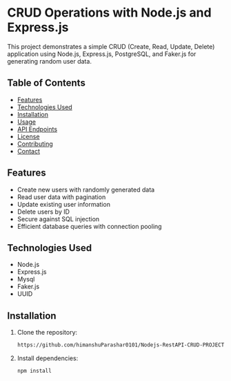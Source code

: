 # CRUD Operations with Node.js and Express.js

This project demonstrates a simple CRUD (Create, Read, Update, Delete) application using Node.js, Express.js, PostgreSQL, and Faker.js for generating random user data.

## Table of Contents

- [Features](#features)
- [Technologies Used](#technologies-used)
- [Installation](#installation)
- [Usage](#usage)
- [API Endpoints](#api-endpoints)
- [License](#license)
- [Contributing](#contributing)
- [Contact](#contact)

## Features

- Create new users with randomly generated data
- Read user data with pagination
- Update existing user information
- Delete users by ID
- Secure against SQL injection
- Efficient database queries with connection pooling

## Technologies Used

- Node.js
- Express.js
- Mysql
- Faker.js
- UUID

## Installation

1. Clone the repository:

   ```bash
   https://github.com/himanshuParashar0101/Nodejs-RestAPI-CRUD-PROJECT.git
2. Install dependencies:
   ```bash
   npm install
